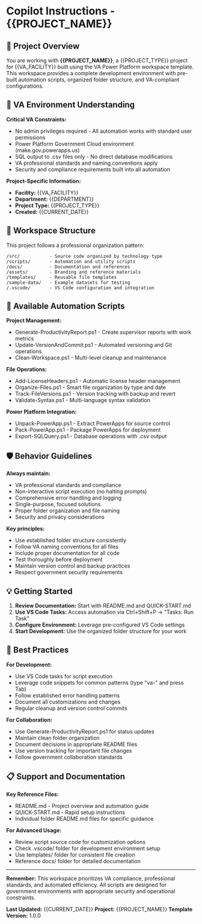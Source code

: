 <!--
Copyright 2025 Kyle J. Coder

Licensed under the Apache License, Version 2.0 (the "License");
you may not use this file except in compliance with the License.
You may obtain a copy of the License at

    http://www.apache.org/licenses/LICENSE-2.0

Unless required by applicable law or agreed to in writing, software
distributed under the License is distributed on an "AS IS" BASIS,
WITHOUT WARRANTIES OR CONDITIONS OF ANY KIND, either express or implied.
See the License for the specific language governing permissions and
limitations under the License.
-->

# Copilot Instructions - {{PROJECT_NAME}}

## 🎯 Project Overview

You are working with **{{PROJECT_NAME}}**, a {{PROJECT_TYPE}} project for {{VA_FACILITY}} built using the VA Power Platform workspace template. This workspace provides a complete development environment with pre-built automation scripts, organized folder structure, and VA-compliant configurations.

## 🏥 VA Environment Understanding

**Critical VA Constraints:**
- No admin privileges required - All automation works with standard user permissions
- Power Platform Government Cloud environment (make.gov.powerapps.us)
- SQL output to .csv files only - No direct database modifications
- VA professional standards and naming conventions apply
- Security and compliance requirements built into all automation

**Project-Specific Information:**
- **Facility:** {{VA_FACILITY}}
- **Department:** {{DEPARTMENT}}
- **Project Type:** {{PROJECT_TYPE}}
- **Created:** {{CURRENT_DATE}}

## 📁 Workspace Structure

This project follows a professional organization pattern:
```
/src/           - Source code organized by technology type
/scripts/       - Automation and utility scripts
/docs/          - Documentation and references
/assets/        - Branding and reference materials
/templates/     - Reusable file templates
/sample-data/   - Example datasets for testing
/.vscode/       - VS Code configuration and integration
```

## 🔧 Available Automation Scripts

**Project Management:**
- Generate-ProductivityReport.ps1 - Create supervisor reports with work metrics
- Update-VersionAndCommit.ps1 - Automated versioning and Git operations
- Clean-Workspace.ps1 - Multi-level cleanup and maintenance

**File Operations:**
- Add-LicenseHeaders.ps1 - Automatic license header management
- Organize-Files.ps1 - Smart file organization by type and date
- Track-FileVersions.ps1 - Version tracking with backup and revert
- Validate-Syntax.ps1 - Multi-language syntax validation

**Power Platform Integration:**
- Unpack-PowerApp.ps1 - Extract PowerApps for source control
- Pack-PowerApp.ps1 - Package PowerApps for deployment
- Export-SQLQuery.ps1 - Database operations with .csv output

## 🛡️ Behavior Guidelines

**Always maintain:**
- VA professional standards and compliance
- Non-interactive script execution (no halting prompts)
- Comprehensive error handling and logging
- Single-purpose, focused solutions
- Proper folder organization and file naming
- Security and privacy considerations

**Key principles:**
- Use established folder structure consistently
- Follow VA naming conventions for all files
- Include proper documentation for all code
- Test thoroughly before deployment
- Maintain version control and backup practices
- Respect government security requirements

## 💡 Getting Started

1. **Review Documentation:** Start with README.md and QUICK-START.md
2. **Use VS Code Tasks:** Access automation via Ctrl+Shift+P → "Tasks: Run Task"
3. **Configure Environment:** Leverage pre-configured VS Code settings
4. **Start Development:** Use the organized folder structure for your work

## 🎯 Best Practices

**For Development:**
- Use VS Code tasks for script execution
- Leverage code snippets for common patterns (type "va-" and press Tab)
- Follow established error handling patterns
- Document all customizations and changes
- Regular cleanup and version control commits

**For Collaboration:**
- Use Generate-ProductivityReport.ps1 for status updates
- Maintain clean folder organization
- Document decisions in appropriate README files
- Use version tracking for important file changes
- Follow government collaboration standards

## 📋 Support and Documentation

**Key Reference Files:**
- README.md - Project overview and automation guide
- QUICK-START.md - Rapid setup instructions
- Individual folder README.md files for specific guidance

**For Advanced Usage:**
- Review script source code for customization options
- Check .vscode/ folder for development environment setup
- Use templates/ folder for consistent file creation
- Reference docs/ folder for detailed documentation

---

**Remember:** This workspace prioritizes VA compliance, professional standards, and automated efficiency. All scripts are designed for government environments with appropriate security and operational constraints.

**Last Updated:** {{CURRENT_DATE}}
**Project:** {{PROJECT_NAME}}
**Template Version:** 1.0.0
